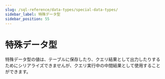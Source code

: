 ```yaml
---
slug: /sql-reference/data-types/special-data-types/
sidebar_label: 特殊データ型
sidebar_position: 55
---
```



# 特殊データ型

特殊データ型の値は、テーブルに保存したり、クエリ結果として出力したりするためにシリアライズできませんが、クエリ実行中の中間結果として使用することができます。
